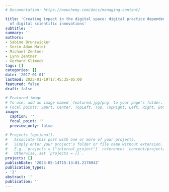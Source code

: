 ```yaml
---
# Documentation: https://wowchemy.com/docs/managing-content/

title: 'Creating impact in the digital space: digital practice dependency in communities
  of digital scientific innovations'
subtitle: ''
summary: ''
authors:
- Sabine Brunswicker
- Sorin Adam Matei
- Michael Zentner
- Lynn Zentner
- Gerhard Klimeck
tags: []
categories: []
date: '2017-01-01'
lastmod: 2023-01-19T17:45:35-05:00
featured: false
draft: false

# Featured image
# To use, add an image named `featured.jpg/png` to your page's folder.
# Focal points: Smart, Center, TopLeft, Top, TopRight, Left, Right, BottomLeft, Bottom, BottomRight.
image:
  caption: ''
  focal_point: ''
  preview_only: false

# Projects (optional).
#   Associate this post with one or more of your projects.
#   Simply enter your project's folder or file name without extension.
#   E.g. `projects = ["internal-project"]` references `content/project/deep-learning/index.md`.
#   Otherwise, set `projects = []`.
projects: []
publishDate: '2023-05-14T15:13:01.217694Z'
publication_types:
- '2'
abstract: ''
publication: ''
---
```

